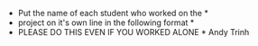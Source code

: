 * Put the name of each student who worked on the *
* project on it's own line in the following format *
* PLEASE DO THIS EVEN IF YOU WORKED ALONE *
Andy Trinh
